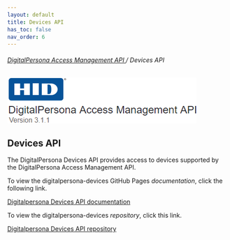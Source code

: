 ```yaml
---
layout: default
title: Devices API
has_toc: false
nav_order: 6  
---
```


###### [DigitalPersona Access Management API ](https://lenhodgeman.github.io/digitalpersona-access-management-api/)/ Devices API  

![](assets/HID-logo.png)  

## Devices API  

The DigitalPersona Devices API provides access to devices supported by the DigitalPersona Access Management API.

To view the digitalpersona-devices GitHub Pages *documentation*, click the following link.

[Digitalpersona Devices API documentation](https://lenhodgeman.github.io/digitalpersona-devices/)

To view the digitalpersona-devices *repository*, click this link.

[Digitalpersona Devices API repository](https://github.com/LenHodgeman/digitalpersona-devices/)
